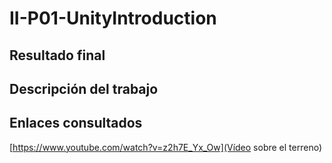 # II-P01-UnityIntroduction
## Resultado final
## Descripción del trabajo
## Enlaces consultados
[https://www.youtube.com/watch?v=z2h7E_Yx_Ow](Vídeo sobre el terreno)
